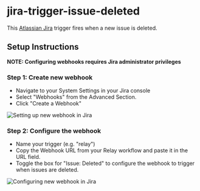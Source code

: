 # jira-trigger-issue-deleted

This [Atlassian Jira](https://www.atlassian.com/software/jira) trigger fires when a new issue is deleted.

## Setup Instructions

**NOTE: Configuring webhooks requires Jira administrator privileges**

### Step 1: Create new webhook
- Navigate to your System Settings in your Jira console
- Select "Webhooks" from the Advanced Section.
- Click "Create a Webhook"

![Setting up new webhook in Jira](/media/jira-webhook.gif)

### Step 2: Configure the webhook
- Name your trigger (e.g. "relay")
- Copy the Webhook URL from your Relay workflow and paste it in the URL field.
- Toggle the box for "Issue: Deleted" to configure the webhook to trigger when issues are deleted.

![Configuring new webhook in Jira](/media/configure-trigger.gif)
